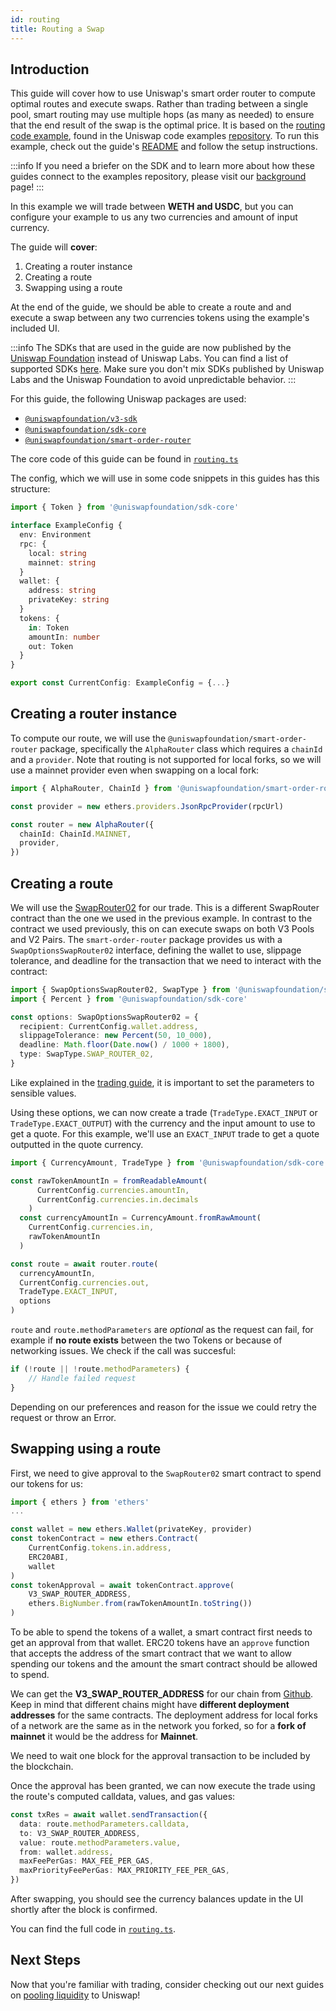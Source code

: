 ```yaml
---
id: routing
title: Routing a Swap
---
```


## Introduction

This guide will cover how to use Uniswap's smart order router to compute optimal routes and execute swaps. Rather than trading between a single pool, smart routing may use multiple hops (as many as needed) to ensure that the end result of the swap is the optimal price. It is based on the [routing code example](https://github.com/Uniswap/examples/tree/main/v3-sdk/routing), found in the Uniswap code examples [repository](https://github.com/Uniswap/examples). To run this example, check out the guide's [README](https://github.com/Uniswap/examples/blob/main/v3-sdk/routing/README.md) and follow the setup instructions.

:::info
If you need a briefer on the SDK and to learn more about how these guides connect to the examples repository, please visit our [background](./01-background.md) page!
:::

In this example we will trade between **WETH and USDC**, but you can configure your example to us any two currencies and amount of input currency.

The guide will **cover**:

1. Creating a router instance
2. Creating a route
3. Swapping using a route

At the end of the guide, we should be able to create a route and and execute a swap between any two currencies tokens using the example's included UI.

:::info
The SDKs that are used in the guide are now published by the [Uniswap Foundation](https://github.com/uniswapfoundation) instead of Uniswap Labs.
You can find a list of supported SDKs [here](https://www.npmjs.com/org/uniswapfoundation).
Make sure you don't mix SDKs published by Uniswap Labs and the Uniswap Foundation to avoid unpredictable behavior.
:::

For this guide, the following Uniswap packages are used:

- [`@uniswapfoundation/v3-sdk`](https://www.npmjs.com/package/@uniswapfoundation/v3-sdk)
- [`@uniswapfoundation/sdk-core`](https://www.npmjs.com/package/@uniswapfoundation/sdk-core)
- [`@uniswapfoundation/smart-order-router`](https://www.npmjs.com/package/@uniswapfoundation/smart-order-router)

The core code of this guide can be found in [`routing.ts`](https://github.com/Uniswap/examples/blob/main/v3-sdk/routing/src/libs/routing.ts)

The config, which we will use in some code snippets in this guides has this structure:

```typescript
import { Token } from '@uniswapfoundation/sdk-core'

interface ExampleConfig {
  env: Environment
  rpc: {
    local: string
    mainnet: string
  }
  wallet: {
    address: string
    privateKey: string
  }
  tokens: {
    in: Token
    amountIn: number
    out: Token
  }
}

export const CurrentConfig: ExampleConfig = {...}
```

## Creating a router instance

To compute our route, we will use the `@uniswapfoundation/smart-order-router` package, specifically the `AlphaRouter` class which requires a `chainId` and a `provider`. Note that routing is not supported for local forks, so we will use a mainnet provider even when swapping on a local fork:

```typescript
import { AlphaRouter, ChainId } from '@uniswapfoundation/smart-order-router'

const provider = new ethers.providers.JsonRpcProvider(rpcUrl)

const router = new AlphaRouter({
  chainId: ChainId.MAINNET,
  provider,
})
```

## Creating a route

We will use the [SwapRouter02](https://github.com/Uniswap/swap-router-contracts/blob/main/contracts/SwapRouter02.sol) for our trade.
This is a different SwapRouter contract than the one we used in the previous example.
In contrast to the contract we used previously, this on can execute swaps on both V3 Pools and V2 Pairs.
The `smart-order-router` package provides us with a `SwapOptionsSwapRouter02` interface, defining the wallet to use, slippage tolerance, and deadline for the transaction that we need to interact with the contract:

```typescript
import { SwapOptionsSwapRouter02, SwapType } from '@uniswapfoundation/smart-order-router'
import { Percent } from '@uniswapfoundation/sdk-core'

const options: SwapOptionsSwapRouter02 = {
  recipient: CurrentConfig.wallet.address,
  slippageTolerance: new Percent(50, 10_000),
  deadline: Math.floor(Date.now() / 1000 + 1800),
  type: SwapType.SWAP_ROUTER_02,
}
```

Like explained in the [trading guide](./02-trading.md#executing-a-trade), it is important to set the parameters to sensible values.

Using these options, we can now create a trade (`TradeType.EXACT_INPUT` or `TradeType.EXACT_OUTPUT`) with the currency and the input amount to use to get a quote. For this example, we'll use an `EXACT_INPUT` trade to get a quote outputted in the quote currency.

```typescript
import { CurrencyAmount, TradeType } from '@uniswapfoundation/sdk-core'

const rawTokenAmountIn = fromReadableAmount(
      CurrentConfig.currencies.amountIn,
      CurrentConfig.currencies.in.decimals
    )
  const currencyAmountIn = CurrencyAmount.fromRawAmount(
    CurrentConfig.currencies.in,
    rawTokenAmountIn
  )

const route = await router.route(
  currencyAmountIn,
  CurrentConfig.currencies.out,
  TradeType.EXACT_INPUT,
  options
)
```

`route` and `route.methodParameters` are *optional* as the request can fail, for example if **no route exists** between the two Tokens or because of networking issues.
We check if the call was succesful:

```typescript
if (!route || !route.methodParameters) {
    // Handle failed request
}
```

Depending on our preferences and reason for the issue we could retry the request or throw an Error.

## Swapping using a route

First, we need to give approval to the `SwapRouter02` smart contract to spend our tokens for us:

```typescript
import { ethers } from 'ethers'
...

const wallet = new ethers.Wallet(privateKey, provider)
const tokenContract = new ethers.Contract(
    CurrentConfig.tokens.in.address, 
    ERC20ABI, 
    wallet
)
const tokenApproval = await tokenContract.approve(
    V3_SWAP_ROUTER_ADDRESS, 
    ethers.BigNumber.from(rawTokenAmountIn.toString())
)
```

To be able to spend the tokens of a wallet, a smart contract first needs to get an approval from that wallet. 
ERC20 tokens have an `approve` function that accepts the address of the smart contract that we want to allow spending our tokens and the amount the smart contract should be allowed to spend.

We can get the **V3_SWAP_ROUTER_ADDRESS** for our chain from [Github](https://github.com/Uniswap/v3-periphery/blob/main/deploys.md).
Keep in mind that different chains might have **different deployment addresses** for the same contracts.
The deployment address for local forks of a network are the same as in the network you forked, so for a **fork of mainnet** it would be the address for **Mainnet**.

We need to wait one block for the approval transaction to be included by the blockchain.

Once the approval has been granted, we can now execute the trade using the route's computed calldata, values, and gas values:

```typescript
const txRes = await wallet.sendTransaction({
  data: route.methodParameters.calldata,
  to: V3_SWAP_ROUTER_ADDRESS,
  value: route.methodParameters.value,
  from: wallet.address,
  maxFeePerGas: MAX_FEE_PER_GAS,
  maxPriorityFeePerGas: MAX_PRIORITY_FEE_PER_GAS,
})
```

After swapping, you should see the currency balances update in the UI shortly after the block is confirmed.

You can find the full code in [`routing.ts`](https://github.com/Uniswap/examples/blob/main/v3-sdk/routing/src/libs/routing.ts).

## Next Steps

Now that you're familiar with trading, consider checking out our next guides on [pooling liquidity](../liquidity/01-position-data.md) to Uniswap!
